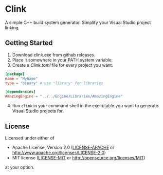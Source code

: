 # Clink
A simple C++ build system generator. Simplify your Visual Studio project linking.

## Getting Started
1. Download clink.exe from github releases.
2. Place it somewhere in your PATH system variable.
3. Create a *Clink.toml* file for every project you want.
```toml
[package]
name = "MyGame"
type = "binary" # use "library" for libraries

[dependencies]
AmazingEngine = "../../Engine/Libraries/AmazingEngine"
```
4. Run `clink` in your command shell in the executable you want to generate
    Visual Studio projects for.

## License
Licensed under either of
 * Apache License, Version 2.0 ([LICENSE-APACHE](LICENSE-APACHE) or http://www.apache.org/licenses/LICENSE-2.0)
 * MIT license ([LICENSE-MIT](LICENSE-MIT) or http://opensource.org/licenses/MIT)

at your option.
